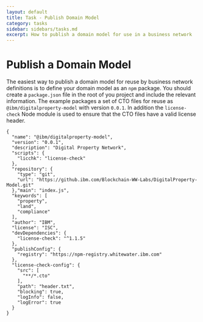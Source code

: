 ```yaml
---
layout: default
title: Task - Publish Domain Model
category: tasks
sidebar: sidebars/tasks.md
excerpt: How to publish a domain model for use in a business network
---
```


# Publish a Domain Model

The easiest way to publish a domain model for reuse by business network definitions is to define your domain model as an `npm` package. You should create a `package.json` file in the root of you project and include the relevant information. The example packages a set of CTO files for reuse as `@ibm/digitalproperty-model` with version `0.0.1`. In addition the `license-check` Node module is used to ensure that the CTO files have a valid license header.

```
{
  "name": "@ibm/digitalproperty-model",
  "version": "0.0.1",
  "description": "Digital Property Network",
  "scripts": {
    "licchk": "license-check"
  },
  "repository": {
    "type": "git",
    "url": "https://github.ibm.com/Blockchain-WW-Labs/DigitalProperty-Model.git"
  },"main": "index.js",
  "keywords": [
    "property",
    "land",
    "compliance"
  ],
  "author": "IBM",
  "license": "ISC",
  "devDependencies": {
    "license-check": "^1.1.5"
  },
  "publishConfig": {
    "registry": "https://npm-registry.whitewater.ibm.com"
  },
  "license-check-config": {
    "src": [
      "**/*.cto"
    ],
    "path": "header.txt",
    "blocking": true,
    "logInfo": false,
    "logError": true
  }
}
```
